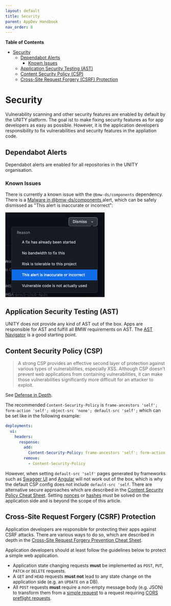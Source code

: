```yaml
---
layout: default
title: Security
parent: AppDev Handbook
nav_order: 8
---
```


**Table of Contents**

<!-- START doctoc generated TOC please keep comment here to allow auto update -->
<!-- DON'T EDIT THIS SECTION, INSTEAD RE-RUN doctoc TO UPDATE -->

- [Security](#security)
  - [Dependabot Alerts](#dependabot-alerts)
    - [Known Issues](#known-issues)
  - [Application Security Testing (AST)](#application-security-testing-ast)
  - [Content Security Policy (CSP)](#content-security-policy-csp)
  - [Cross-Site Request Forgery (CSRF) Protection](#cross-site-request-forgery-csrf-protection)

<!-- END doctoc generated TOC please keep comment here to allow auto update -->

# Security

Vulnerability scanning and other security features are enabled by default by the UNITY platform.
The goal ist to make fixing security features as for app developers as easy as possible.
However, it is the application developers responsibility to fix vulnerabilities and security features in the appliation
code.

## Dependabot Alerts

Dependabot alerts are enabled for all repositories in the UNITY organisation.

### Known Issues

There is currently a known issue with the `@bmw-ds/components` dependency. There is
a [Malware in @bmw-ds/components ][False Malware Report @bmw-ds/components] alert, which can be safely dismissed as
"This alert is inaccurate or incorrect":

![This-alert-is-inaccurate-or-incorrect.png](..%2Fassets%2FThis-alert-is-inaccurate-or-incorrect.png)

[False Malware Report @bmw-ds/components]: https://teams.microsoft.com/l/message/19:14f4e3a00c0544e2b5a02dd28db3ea92@thread.skype/1656588739336?tenantId=ce849bab-cc1c-465b-b62e-18f07c9ac198&groupId=30b20eef-ffc7-4fa5-aed5-d2f15cfc324c&parentMessageId=1656588739336&teamName=Design%20System%20Community&channelName=Angular&createdTime=1656588739336&allowXTenantAccess=false

## Application Security Testing (AST)

UNITY does not provide any kind of AST out of the box. Apps are responsible for AST and fulfill all BMW requirements on
AST.
The [AST Navigator](https://ast-navigator.bmwgroup.net) is a good starting point.

## Content Security Policy (CSP)

> A strong CSP provides an effective second layer of protection against various types of vulnerabilities, especially
> XSS.
> Although CSP doesn't prevent web applications from containing vulnerabilities, it can make those vulnerabilities
> significantly more difficult for an attacker to exploit.

See [Defense in Depth](https://cheatsheetseries.owasp.org/cheatsheets/Content_Security_Policy_Cheat_Sheet.html#defense-in-depth).

The recommended `Content-Security-Policy`
is `frame-ancestors 'self'; form-action 'self'; object-src 'none'; default-src 'self';` which can be set like in the
following example:

```yaml
deployments:
  ui:
    headers:
      response:
        add:
          Content-Security-Policy: frame-ancestors 'self'; form-action 'self'; object-src 'none'; default-src 'self';
        remove:
          - Content-Security-Policy
```

However, when setting `default-src 'self'` pages generated by frameworks
such as [Swagger UI](https://swagger.io/tools/swagger-ui/) and [Angular](https://angular.io) will not work out of the
box, which is why the default CSP config does not include `default-src 'self`.
There are alternative secure approaches which are described in
the [Content Security Policy Cheat Sheet](https://cheatsheetseries.owasp.org/cheatsheets/Content_Security_Policy_Cheat_Sheet.html#content-security-policy-cheat-sheet).
Setting [nonces](https://cheatsheetseries.owasp.org/cheatsheets/Content_Security_Policy_Cheat_Sheet.html#nonces)
or [hashes](https://cheatsheetseries.owasp.org/cheatsheets/Content_Security_Policy_Cheat_Sheet.html#hashes) must be
solved on the application side and is beyond the scope of this article.

## Cross-Site Request Forgery (CSRF) Protection

Application developers are responsible for protecting their apps against CSRF attacks.
There are various ways to do so, which are described in depth in
the [Cross-Site Request Forgery Prevention Cheat Sheet](https://cheatsheetseries.owasp.org/cheatsheets/Cross-Site_Request_Forgery_Prevention_Cheat_Sheet.html).

Application developers should at least follow the guidelines below to protect a simple web application.

* Application state changing requests **must** be implemented as `POST`, `PUT`, `PATCH` or `DELETE` requests.
* A `GET` and `HEAD` requests **must not** lead to any state change on the application side (e.g. an `UPDATE` on a DB).
* All `POST` requests **must** require a non-empty message body (e.g. JSON) to transform them from
  a [simple request](https://developer.mozilla.org/en-US/docs/Web/HTTP/CORS#simple_requests) to a request
  requiring [CORS preflight requests](https://developer.mozilla.org/en-US/docs/Glossary/Preflight_request).
